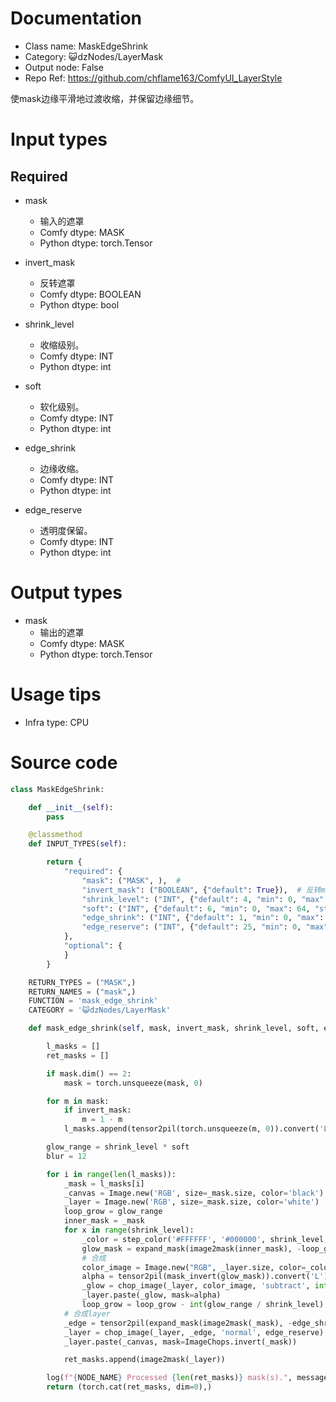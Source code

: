 # Documentation
- Class name: MaskEdgeShrink
- Category: 😺dzNodes/LayerMask
- Output node: False
- Repo Ref: https://github.com/chflame163/ComfyUI_LayerStyle

使mask边缘平滑地过渡收缩，并保留边缘细节。

# Input types

## Required

- mask
    - 输入的遮罩
    - Comfy dtype: MASK
    - Python dtype: torch.Tensor

- invert_mask
    - 反转遮罩
    - Comfy dtype: BOOLEAN
    - Python dtype: bool

- shrink_level
    - 收缩级别。
    - Comfy dtype: INT
    - Python dtype: int

- soft
    - 软化级别。
    - Comfy dtype: INT
    - Python dtype: int

- edge_shrink
    - 边缘收缩。
    - Comfy dtype: INT
    - Python dtype: int

- edge_reserve
    - 透明度保留。
    - Comfy dtype: INT
    - Python dtype: int

# Output types

- mask
    - 输出的遮罩
    - Comfy dtype: MASK
    - Python dtype: torch.Tensor

# Usage tips
- Infra type: CPU

# Source code
```python
class MaskEdgeShrink:

    def __init__(self):
        pass

    @classmethod
    def INPUT_TYPES(self):

        return {
            "required": {
                "mask": ("MASK", ),  #
                "invert_mask": ("BOOLEAN", {"default": True}),  # 反转mask
                "shrink_level": ("INT", {"default": 4, "min": 0, "max": 16, "step": 1}),
                "soft": ("INT", {"default": 6, "min": 0, "max": 64, "step": 1}),
                "edge_shrink": ("INT", {"default": 1, "min": 0, "max": 999, "step": 1}),
                "edge_reserve": ("INT", {"default": 25, "min": 0, "max": 100, "step": 1}),  # 透明度
            },
            "optional": {
            }
        }

    RETURN_TYPES = ("MASK",)
    RETURN_NAMES = ("mask",)
    FUNCTION = 'mask_edge_shrink'
    CATEGORY = '😺dzNodes/LayerMask'

    def mask_edge_shrink(self, mask, invert_mask, shrink_level, soft, edge_shrink, edge_reserve):

        l_masks = []
        ret_masks = []

        if mask.dim() == 2:
            mask = torch.unsqueeze(mask, 0)

        for m in mask:
            if invert_mask:
                m = 1 - m
            l_masks.append(tensor2pil(torch.unsqueeze(m, 0)).convert('L'))

        glow_range = shrink_level * soft
        blur = 12

        for i in range(len(l_masks)):
            _mask = l_masks[i]
            _canvas = Image.new('RGB', size=_mask.size, color='black')
            _layer = Image.new('RGB', size=_mask.size, color='white')
            loop_grow = glow_range
            inner_mask = _mask
            for x in range(shrink_level):
                _color = step_color('#FFFFFF', '#000000', shrink_level, x)
                glow_mask = expand_mask(image2mask(inner_mask), -loop_grow, blur / (x+0.1))  #扩张，模糊
                # 合成
                color_image = Image.new("RGB", _layer.size, color=_color)
                alpha = tensor2pil(mask_invert(glow_mask)).convert('L')
                _glow = chop_image(_layer, color_image, 'subtract', int(step_value(1, 100, shrink_level, x)))
                _layer.paste(_glow, mask=alpha)
                loop_grow = loop_grow - int(glow_range / shrink_level)
            # 合成layer
            _edge = tensor2pil(expand_mask(image2mask(_mask), -edge_shrink, 0)).convert('RGB')
            _layer = chop_image(_layer, _edge, 'normal', edge_reserve)
            _layer.paste(_canvas, mask=ImageChops.invert(_mask))

            ret_masks.append(image2mask(_layer))

        log(f"{NODE_NAME} Processed {len(ret_masks)} mask(s).", message_type='finish')
        return (torch.cat(ret_masks, dim=0),)
```